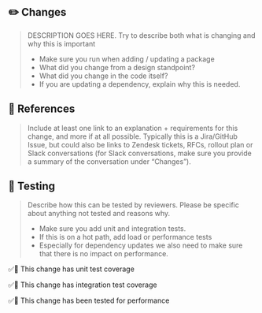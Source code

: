 ## ✏️ Changes

> DESCRIPTION GOES HERE. Try to describe both what is changing and why this is important
> - Make sure you run  when adding / updating a package
> - What did you change from a design standpoint?
> - What did you change in the code itself?
> - If you are updating a dependency, explain why this is needed.

## 🔗 References

> Include at least one link to an explanation + requirements for this change, and more if at all possible. Typically this is a Jira/GitHub Issue, but could also be links to Zendesk tickets, RFCs, rollout plan or Slack conversations (for Slack conversations, make sure you provide a summary of the conversation under “Changes”).

## 🎯 Testing

> Describe how this can be tested by reviewers. Please be specific about anything not tested and reasons why.
> - Make sure you add unit and integration tests.
> - If this is on a hot path, add load or performance tests
> - Especially for dependency updates we also need to make sure that there is no impact on performance.

✅🚫 This change has unit test coverage

✅🚫 This change has integration test coverage

✅🚫 This change has been tested for performance
